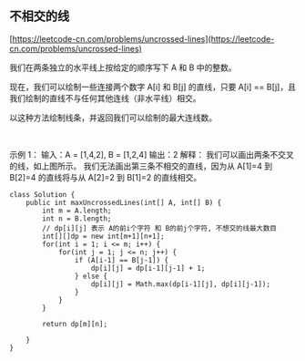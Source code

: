 ## 不相交的线
[https://leetcode-cn.com/problems/uncrossed-lines](https://leetcode-cn.com/problems/uncrossed-lines)

我们在两条独立的水平线上按给定的顺序写下 A 和 B 中的整数。

现在，我们可以绘制一些连接两个数字 A[i] 和 B[j] 的直线，只要 A[i] == B[j]，且我们绘制的直线不与任何其他连线（非水平线）相交。

以这种方法绘制线条，并返回我们可以绘制的最大连线数。

 

示例 1：
输入：A = [1,4,2], B = [1,2,4]
输出：2
解释：
我们可以画出两条不交叉的线，如上图所示。
我们无法画出第三条不相交的直线，因为从 A[1]=4 到 B[2]=4 的直线将与从 A[2]=2 到 B[1]=2 的直线相交。

```
class Solution {
    public int maxUncrossedLines(int[] A, int[] B) {
        int m = A.length;
        int n = B.length;
        // dp[i][j] 表示 A的前i个字符 和 B的前j个字符, 不想交的线最大数目
        int[][]dp = new int[m+1][n+1];
        for(int i = 1; i <= m; i++) {
            for(int j = 1; j <= n; j++) {
                if (A[i-1] == B[j-1]) {
                    dp[i][j] = dp[i-1][j-1] + 1;
                } else {
                    dp[i][j] = Math.max(dp[i-1][j], dp[i][j-1]);
                }
            }
        }

        return dp[m][n];
        
    }
}
```
